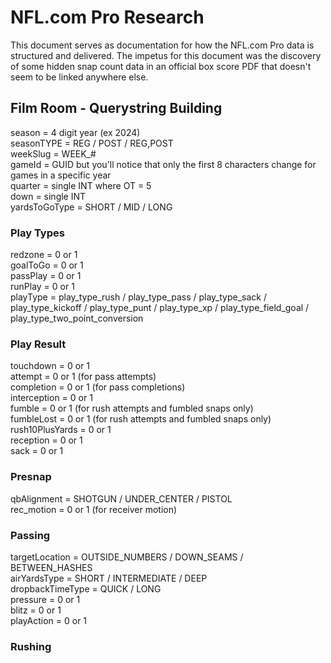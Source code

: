 # NFL.com Pro Research

This document serves as documentation for how the NFL.com Pro data is structured and delivered. The impetus for this document was the discovery of some hidden snap count data in an official box score PDF that doesn't seem to be linked anywhere else.

## Film Room - Querystring Building

season = 4 digit year (ex 2024)<br />
seasonTYPE = REG / POST / REG,POST<br />
weekSlug = WEEK_#<br />
gameId = GUID but you'll notice that only the first 8 characters change for games in a specific year<br />
quarter = single INT where OT = 5<br />
down = single INT<br />
yardsToGoType = SHORT / MID / LONG<br />

### Play Types

redzone = 0 or 1<br />
goalToGo = 0 or 1<br />
passPlay = 0 or 1<br />
runPlay = 0 or 1<br />
playType = play_type_rush / play_type_pass / play_type_sack / play_type_kickoff / play_type_punt / play_type_xp / play_type_field_goal / play_type_two_point_conversion<br />

### Play Result

touchdown = 0 or 1<br />
attempt = 0 or 1 (for pass attempts)<br />
completion = 0 or 1 (for pass completions)<br />
interception = 0 or 1<br />
fumble = 0 or 1 (for rush attempts and fumbled snaps only)<br />
fumbleLost = 0 or 1 (for rush attempts and fumbled snaps only)<br />
rush10PlusYards = 0 or 1<br />
reception = 0 or 1<br />
sack = 0 or 1<br />

### Presnap

qbAlignment = SHOTGUN / UNDER_CENTER / PISTOL<br />
rec_motion = 0 or 1 (for receiver motion)<br />

### Passing

targetLocation = OUTSIDE_NUMBERS / DOWN_SEAMS / BETWEEN_HASHES<br />
airYardsType = SHORT / INTERMEDIATE / DEEP<br />
dropbackTimeType = QUICK / LONG<br />
pressure = 0 or 1<br />
blitz = 0 or 1<br />
playAction = 0 or 1<br />

### Rushing

